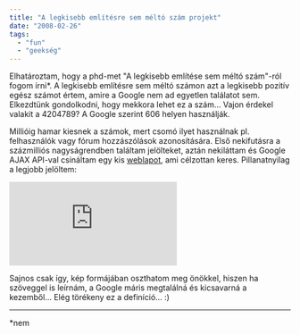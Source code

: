```yaml
---
title: "A legkisebb említésre sem méltó szám projekt"
date: "2008-02-26"
tags: 
  - "fun"
  - "geekség"
---
```


Elhatároztam, hogy a phd-met "A legkisebb említése sem méltó szám"-ról fogom írni\*. A legkisebb említésre sem méltó számon azt a legkisebb pozitív egész számot értem, amire a Google nem ad egyetlen találatot sem. Elkezdtünk gondolkodni, hogy mekkora lehet ez a szám... Vajon érdekel valakit a 4204789? A Google szerint 606 helyen használják.

Millióig hamar kiesnek a számok, mert csomó ilyet használnak pl. felhasználók vagy fórum hozzászólások azonosítására. Első nekifutásra a százmilliós nagyságrendben találtam jelölteket, aztán nekiláttam és Google AJAX API-val csináltam egy kis [weblapot](https://csokavar.hu/projects/smallest/), ami célzottan keres. Pillanatnyilag a legjobb jelöltem:

![](https://csokavar.hu/projects/smallest/candidate.php)

Sajnos csak így, kép formájában oszthatom meg önökkel, hiszen ha szöveggel is leírnám, a Google máris megtalálná és kicsavarná a kezemből... Elég törékeny ez a definíció... :)

* * *

\*nem
